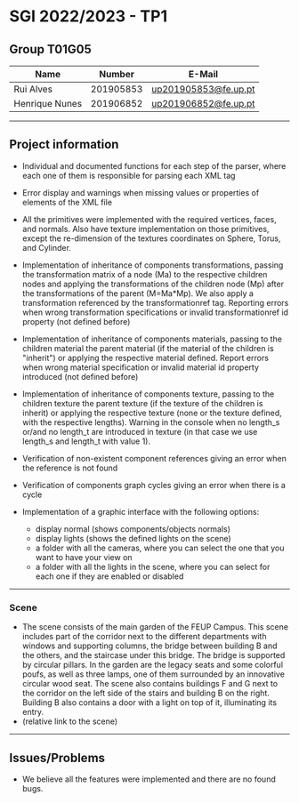 # SGI 2022/2023 - TP1

## Group T01G05

| Name             | Number    | E-Mail                              |
| ---------------- | --------- | ----------------------------------- |
| Rui Alves        | 201905853 | up201905853@fe.up.pt                |
| Henrique Nunes   | 201906852 | up201906852@fe.up.pt                |

----

## Project information

- Individual and documented functions for each step of the parser, where each one of them is responsible for parsing each XML tag

- Error display and warnings when missing values or properties of elements of the XML file

- All the primitives were implemented with the required vertices, faces, and normals. Also have texture implementation on those primitives, except the re-dimension of the textures coordinates on Sphere, Torus, and Cylinder.

- Implementation of inheritance of components transformations, passing the transformation matrix of a node (Ma) to the respective children nodes and applying the transformations of the children node (Mp) after the transformations of the parent (M=Ma*Mp). We also apply a transformation referenced by the transformationref tag. Reporting errors when wrong transformation specifications or invalid transformationref id property (not defined before)

- Implementation of inheritance of components materials, passing to the children material the parent material (if the material of the children is "inherit") or applying the respective material defined. Report errors when wrong material specification or invalid material id property introduced (not defined before)

- Implementation of inheritance of components texture, passing to the children texture the parent texture (if the texture of the children is inherit) or applying the respective texture (none or the texture defined, with the respective lengths). Warning in the console when no length_s or/and no length_t are introduced in texture (in that case we use length_s and length_t with value 1). 

- Verification of non-existent component references giving an error when the reference is not found
- Verification of components graph cycles giving an error when there is a cycle

- Implementation of a graphic interface with the following options:
  - display normal (shows components/objects normals)
  - display lights (shows the defined lights on the scene)
  - a folder with all the cameras, where you can select the one that you want to have your view on
  - a folder with all the lights in the scene, where you can select for each one if they are enabled or disabled

----

### Scene
  - The scene consists of the main garden of the FEUP Campus. This scene includes part of the corridor next to the different departments with windows and supporting columns, the bridge between building B and the others, and the staircase under this bridge. The bridge is supported by circular pillars. In the garden are the legacy seats and some colorful poufs, as well as three lamps, one of them surrounded by an innovative circular wood seat. The scene also contains buildings F and G next to the corridor on the left side of the stairs and building B on the right. Building B also contains a door with a light on top of it, illuminating its entry.
  - (relative link to the scene)
----
## Issues/Problems

- We believe all the features were implemented and there are no found bugs.
